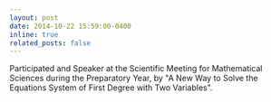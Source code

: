 ```yaml
---
layout: post
date: 2014-10-22 15:59:00-0400
inline: true
related_posts: false
---
```


Participated and Speaker at the Scientific Meeting for Mathematical Sciences during the Preparatory Year, by "A New Way to Solve the Equations System of First Degree with Two Variables".